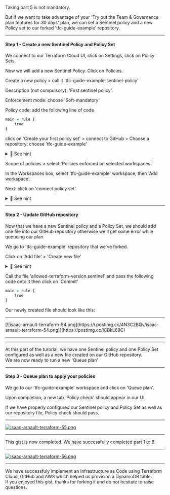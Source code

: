 Taking part 5 is not mandatory.<br>

But if we want to take advantage of your 'Try out the Team & Governance plan features for 30 days' plan, we can set a Sentinel policy and a new Policy set to our forked 'tfc-guide-example' repository.

<hr>

#### Step 1 - Create a new Sentinel Policy and Policy Set

We connect to our Terraform Cloud UI, click on Settings, click on Policy Sets.<br>

Now we will add a new Sentinel Policy. Click on Policies.<br>

Create a new policy > call it 'tfc-guide-example-sentinel-policy'<br>

Description (not compulsory): 'First sentinel policy'.<br>

Enforcement mode: choose 'Soft-mandatory'<br>

Policy code: add the following line of code<br>

```r
main = rule {
	true
}
```
click on 'Create your first policy set' > connect to GitHub > Choose a repository: choose 'tfc-guide-example'

<details>
<summary>🔴 See hint</summary>
<p>
  
[![isaac-arnault-terraform-31.jpg](https://i.postimg.cc/T1jgdkTC/isaac-arnault-terraform-31.jpg)](https://postimg.cc/YL9h8zGW)

</p>
</details>

Scope of policies > select 'Policies enforced on selected workspaces'.<br>

In the Workspaces box, select 'tfc-guide-example' workspace, then 'Add workspace'.

Next: click on 'connect policy set'<br>

<details>
<summary>🔴 See hint</summary>
<p>

[![isaac-arnault-terraform-50.png](https://i.postimg.cc/XYVrPMDH/isaac-arnault-terraform-50.png)](https://postimg.cc/vcN81Kyf)

</p>
</details>

<hr>

#### Step 2 - Update GitHub repository

Now that we have a new Sentinel policy and a Policy Set, we should add one file into our GitHub repository otherwise we'll get some error while queueing our plan.<br>

We go to 'tfc-guide-example' repository that we've forked.<br>

Click on 'Add file' > 'Create new file'

<details>
<summary>🔴 See hint</summary>
<p>

[![isaac-arnault-terraform-53.jpg](https://i.postimg.cc/PJ2grwT8/isaac-arnault-terraform-53.jpg)](https://postimg.cc/N22JdLyg)

</p>
</details>

Call the file 'allowed-terraform-version.sentinel' and pass the following code onto it then click on 'Commit'<br>

```r
main = rule {
	true
}
```
Our newly created file should look like this:

<hr>
[![isaac-arnault-terraform-54.png](https://i.postimg.cc/4N3C2BQv/isaac-arnault-terraform-54.png)](https://postimg.cc/jCBkL69C)
<hr>

<hr>
At this part of the turorial, we have one Sentinel policy and one Policy Set configured as well as a new file created on our GitHub repository.<br>
We are now ready to run a new 'Queue plan'
<hr>

#### Step 3 - Queue plan to apply your policies

We go to our 'tfc-guide-example' workspace and click on 'Queue plan'.<br>

Upon completion, a new tab 'Policy check' should appear in our UI.<br>

If we have properly configured our Sentinel policy and Policy Set as well as our repository file, Policy check should pass.

<hr>

[![isaac-arnault-terraform-55.png](https://i.postimg.cc/qqMFYvyB/isaac-arnault-terraform-55.png)](https://postimg.cc/47qwHZWj)

<hr>

This gist is now completed. We have successfully completed part 1 to 6.

<hr>

[![isaac-arnault-terraform-56.png](https://i.postimg.cc/ncr5GMn0/isaac-arnault-terraform-56.png)](https://postimg.cc/mtx8bLzH)

<hr>

We have successfuly implement an Infrastructure as Code using Terraform Cloud, GitHub and AWS which helped us provision a DynamoDB table.<br>
If you enjoyed this gist, thanks for forking it and do not hesitate to raise questions.
